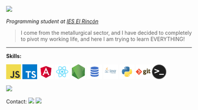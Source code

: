 ![](https://visitor-badge.glitch.me/badge?page_id=rubensantibanezacosta.rubensantibanezacosta)


<p><em>Programming student at  <a href="http://www.ieselrincon.org/">IES El Rincón</a></br>
</em></p>


> I come from the metallurgical sector, and I have decided to completely to pivot my working life, and here I am trying to learn EVERYTHING!

-----------



**Skills:**  

<code><img height="40" src="https://raw.githubusercontent.com/github/explore/80688e429a7d4ef2fca1e82350fe8e3517d3494d/topics/javascript/javascript.png"></code>
<code><img height="40" src="https://raw.githubusercontent.com/github/explore/80688e429a7d4ef2fca1e82350fe8e3517d3494d/topics/typescript/typescript.png"></code>
<code><img height="40" src="https://raw.githubusercontent.com/github/explore/80688e429a7d4ef2fca1e82350fe8e3517d3494d/topics/angular/angular.png"></code>
<code><img height="40" src="https://raw.githubusercontent.com/github/explore/80688e429a7d4ef2fca1e82350fe8e3517d3494d/topics/react/react.png"></code>
<code><img height="40" src="https://raw.githubusercontent.com/github/explore/80688e429a7d4ef2fca1e82350fe8e3517d3494d/topics/nodejs/nodejs.png"></code>
<code><img height="40" src="https://raw.githubusercontent.com/github/explore/80688e429a7d4ef2fca1e82350fe8e3517d3494d/topics/sql/sql.png"></code>
<code><img height="40" src="https://raw.githubusercontent.com/github/explore/80688e429a7d4ef2fca1e82350fe8e3517d3494d/topics/java/java.png"></code>
<code><img height="40" src="https://raw.githubusercontent.com/github/explore/80688e429a7d4ef2fca1e82350fe8e3517d3494d/topics/python/python.png"></code>
<code><img height="40" src="https://raw.githubusercontent.com/github/explore/80688e429a7d4ef2fca1e82350fe8e3517d3494d/topics/git/git.png"></code>
<code><img height="40" src="https://raw.githubusercontent.com/github/explore/80688e429a7d4ef2fca1e82350fe8e3517d3494d/topics/terminal/terminal.png"></code>


<img height="180em" src="https://github-readme-stats.vercel.app/api/top-langs/?username=rubensantibanezacosta&layout=compact&langs_count=8"/>


Contact:
<code><a  href="https://www.linkedin.com/in/ruben-santibanez-835553164/"><img height="50" src="https://user-images.githubusercontent.com/44450566/144761002-afc3c8ea-5e50-46b0-8279-da56b82c0e6b.png"/></a></code>
<code><a href="https://www.facebook.com/profile.php?id=100010330579014"><img height="50"  src="https://user-images.githubusercontent.com/44450566/144760912-8a791c1e-0f13-4836-b70f-795838168b0b.png"/><a/></code>
